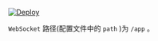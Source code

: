 

[![Deploy](https://www.herokucdn.com/deploy/button.png)](https://dashboard.heroku.com/new?template=https%3A%2F%2Fgithub.com%2Fhjmku%2Fkmjnhuii)

`WebSocket` 路径(配置文件中的 `path` )为 `/app` 。


  
